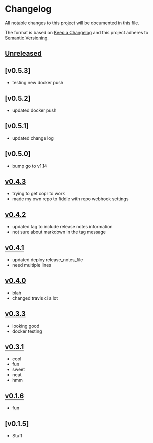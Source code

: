 # Changelog
All notable changes to this project will be documented in this file.

The format is based on [Keep a Changelog](http://keepachangelog.com/en/1.0.0/)
and this project adheres to [Semantic Versioning](http://semver.org/spec/v2.0.0.html).

## [Unreleased]

## [v0.5.3]
- testing new docker push

## [v0.5.2]
- updated docker push 

## [v0.5.1]
- updated change log

## [v0.5.0]
- bump go to v1.14

## [v0.4.3]
- trying to get copr to work
- made my own repo to fiddle with repo webhook settings

## [v0.4.2]
- updated tag to include release notes information
- not sure about markdown in the tag message

## [v0.4.1]
- updated deploy release_notes_file
- need multiple lines

## [v0.4.0]
- blah
- changed travis ci a lot

## [v0.3.3]
- looking good
- docker testing

## [v0.3.1]
- cool
- fun
- sweet
- neat
- hmm

## [v0.1.6]
- fun

## [v0.1.5]
- Stuff

[Unreleased]: https://github.com/kcajmagic/testing/compare/v0.4.3...HEAD
[v0.4.3]: https://github.com/kcajmagic/testing/compare/v0.4.2...v0.4.3
[v0.4.2]: https://github.com/kcajmagic/testing/compare/v0.4.1...v0.4.2
[v0.4.1]: https://github.com/kcajmagic/testing/compare/v0.4.0...v0.4.1
[v0.4.0]: https://github.com/kcajmagic/testing/compare/v0.3.3...v0.4.0
[v0.3.3]: https://github.com/kcajmagic/testing/compare/v0.3.3-rc.1...v0.3.3
[v0.3.1]: https://github.com/kcajmagic/testing/compare/v0.3.1-rc.4...v0.3.1
[v0.1.6]: https://github.com/kcajmagic/testing/compare/v0.1.5...v0.1.5
